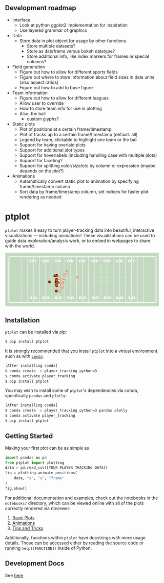 ## Development roadmap
* Interface
  * Look at python ggplot2 implementation for inspiration
  * Use layered grammar of graphics
* Data
  * Store data in plot object for usage by other functions
     * Store multiple datasets? 
     * Store as dataframe versus bokeh datatype?
     * Store additional info, like index markers for frames or special columns?
* Field generation
  * Figure out how to allow for different sports fields
  * Figure out where to store information about field sizes in data units (also aspect ratios)
  * Figure out how to add to base figure
* Team information
  * Figure out how to allow for different leagues
  * Allow user to override
  * How to store team info for use in plotting
  * Also: the ball
     * custom glyphs?
* Static plots
  * Plot of positions at a certain frame/timestamp
  * Plot of tracks up to a certain frame/timestamp (default: all)
  * Legend by team, clickable to highlight one team or the ball
  * Support for having overlaid plots
  * Support for additional plot types
  * Support for hoverlabels (including handling case with multiple plots)
  * Support for faceting?
  * Support for splitting color/size/etc by column or expression (maybe depends on the plot?)
* Animations
  * Automatically convert static plot to animation by specifying frame/timestamp column
  * Sort data by frame/timestamp column, set indices for faster plot rendering as needed  

# ptplot
`ptplot` makes it easy to turn player-tracking data into beautiful,
interactive visualizations — including animations! These visualizations can be used to guide
data exploration/analysis work, or to embed in webpages to share with
the world. 

![example animation](ptplot.gif)

## Installation

`ptplot` can be installed via pip:

```bash
$ pip install ptplot
```

It is strongly recommended that you install `ptplot` into a virtual
environment, such as with [`conda`](https://docs.conda.io/en/latest/):

```bash
[After installing conda]
$ conda create -n player_tracking python=3
$ conda activate player_tracking
$ pip install ptplot
```

You may wish to install some of `ptplot`'s dependencies
via conda, specifically `pandas` and `plotly`:

```bash
[After installing conda]
$ conda create -n player_tracking python=3 pandas plotly
$ conda activate player_tracking
$ pip install ptplot
```

## Getting Started

Making your first plot can be as simple as

```python
import pandas as pd
from ptplot import plotting
data = pd.read_csv([YOUR PLAYER TRACKING DATA])
fig = plotting.animate_positions(
    data, "x", "y", "frame"
)
fig.show()
```

For additional documentation and examples, check out the
notebooks in the `notebooks/` directory, which can be viewed
online with all of the plots correctly rendered via nbviewer:
1. [Basic Plots](https://nbviewer.jupyter.org/github/AndrewRook/ptplot/blob/main/notebooks/1-Basic_Plots.ipynb)
2. [Animations](https://nbviewer.jupyter.org/github/AndrewRook/ptplot/blob/main/notebooks/2-Animations.ipynb)
3. [Tips and Tricks](https://nbviewer.jupyter.org/github/AndrewRook/ptplot/blob/main/notebooks/3-Tips_and_Tricks.ipynb)

Additionally, functions within `ptplot` have docstrings with
more usage details. Those can be accessed either by reading the
source code or running `help([FUNCTION])` inside of Python. 

## Development Docs

See [here](development.md)